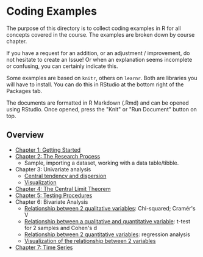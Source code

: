 # Coding Examples

The purpose of this directory is to collect coding examples in R for all concepts covered in the course. The examples are broken down by course chapter.

If you have a request for an addition, or an adjustment / improvement, do not hesitate to create an Issue! Or when an explanation seems incomplete or confusing, you can certainly indicate this.

Some examples are based on `knitr`, others on `learnr`. Both are libraries you will have to install. You can do this in RStudio at the bottom right of the Packages tab.

The documents are formatted in R Markdown (.Rmd) and can be opened using RStudio. Once opened, press the "Knit" or "Run Document" button on top.

## Overview

- [Chapter 1: Getting Started](1-getting-started.Rmd)
- [Chapter 2: The Research Process](2-research-process.Rmd)
  - Sample, importing a dataset, working with a data table/tibble.
- Chapter 3: Univariate analysis
  - [Central tendency and dispersion](3-analysis-1-variable.Rmd)
  - [Visualization](3-visualisation-1-variable.Rmd)
- [Chapter 4: The Central Limit Theorem](4-central-limit-theorem.Rmd)
- [Chapter 5: Testing Procedures](5-testing-procedures.Rmd)
- Chapter 6: Bivariate Analysis
  - [Relationship between 2 qualitative variables](6-3-bivariate-analysis-qual-qual.Rmd): Chi-squared; Cramér's V
  - [Relationship between a qualitative and quantitative variable](6-4-bivariate-analysis-qual-quant.Rmd): t-test for 2 samples and Cohen's d
  - [Relationship between 2 quantitative variables](6-5-bivariate-analysis-quant-quant.Rmd): regression analysis
  - [Visualization of the relationship between 2 variables](6-bivariate-analysis-visualization.Rmd)
- [Chapter 7: Time Series](7-time-series-Rmd)

